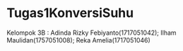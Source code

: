 # Tugas1KonversiSuhu
Kelompok 3B : Adinda Rizky Febiyanto(1717051042); Ilham Maulidan(1757051008); Reka Amelia(1717051046)
